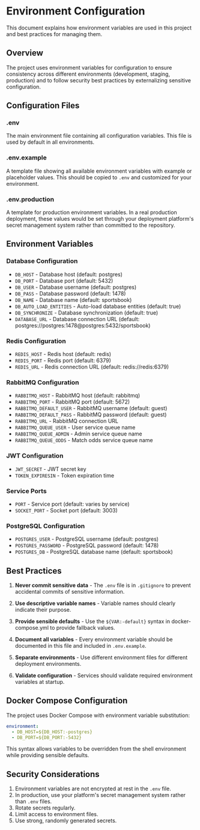 # Environment Configuration

This document explains how environment variables are used in this project and best practices for managing them.

## Overview

The project uses environment variables for configuration to ensure consistency across different environments (development, staging, production) and to follow security best practices by externalizing sensitive configuration.

## Configuration Files

### .env
The main environment file containing all configuration variables. This file is used by default in all environments.

### .env.example
A template file showing all available environment variables with example or placeholder values. This should be copied to `.env` and customized for your environment.

### .env.production
A template for production environment variables. In a real production deployment, these values would be set through your deployment platform's secret management system rather than committed to the repository.

## Environment Variables

### Database Configuration
- `DB_HOST` - Database host (default: postgres)
- `DB_PORT` - Database port (default: 5432)
- `DB_USER` - Database username (default: postgres)
- `DB_PASS` - Database password (default: 1478)
- `DB_NAME` - Database name (default: sportsbook)
- `DB_AUTO_LOAD_ENTITIES` - Auto-load database entities (default: true)
- `DB_SYNCHRONIZE` - Database synchronization (default: true)
- `DATABASE_URL` - Database connection URL (default: postgres://postgres:1478@postgres:5432/sportsbook)

### Redis Configuration
- `REDIS_HOST` - Redis host (default: redis)
- `REDIS_PORT` - Redis port (default: 6379)
- `REDIS_URL` - Redis connection URL (default: redis://redis:6379)

### RabbitMQ Configuration
- `RABBITMQ_HOST` - RabbitMQ host (default: rabbitmq)
- `RABBITMQ_PORT` - RabbitMQ port (default: 5672)
- `RABBITMQ_DEFAULT_USER` - RabbitMQ username (default: guest)
- `RABBITMQ_DEFAULT_PASS` - RabbitMQ password (default: guest)
- `RABBITMQ_URL` - RabbitMQ connection URL
- `RABBITMQ_QUEUE_USER` - User service queue name
- `RABBITMQ_QUEUE_ADMIN` - Admin service queue name
- `RABBITMQ_QUEUE_ODDS` - Match odds service queue name

### JWT Configuration
- `JWT_SECRET` - JWT secret key
- `TOKEN_EXPIRESIN` - Token expiration time

### Service Ports
- `PORT` - Service port (default: varies by service)
- `SOCKET_PORT` - Socket port (default: 3003)

### PostgreSQL Configuration
- `POSTGRES_USER` - PostgreSQL username (default: postgres)
- `POSTGRES_PASSWORD` - PostgreSQL password (default: 1478)
- `POSTGRES_DB` - PostgreSQL database name (default: sportsbook)

## Best Practices

1. **Never commit sensitive data** - The `.env` file is in `.gitignore` to prevent accidental commits of sensitive information.

2. **Use descriptive variable names** - Variable names should clearly indicate their purpose.

3. **Provide sensible defaults** - Use the `${VAR:-default}` syntax in docker-compose.yml to provide fallback values.

4. **Document all variables** - Every environment variable should be documented in this file and included in `.env.example`.

5. **Separate environments** - Use different environment files for different deployment environments.

6. **Validate configuration** - Services should validate required environment variables at startup.

## Docker Compose Configuration

The project uses Docker Compose with environment variable substitution:

```yaml
environment:
  - DB_HOST=${DB_HOST:-postgres}
  - DB_PORT=${DB_PORT:-5432}
```

This syntax allows variables to be overridden from the shell environment while providing sensible defaults.

## Security Considerations

1. Environment variables are not encrypted at rest in the `.env` file.
2. In production, use your platform's secret management system rather than `.env` files.
3. Rotate secrets regularly.
4. Limit access to environment files.
5. Use strong, randomly generated secrets.